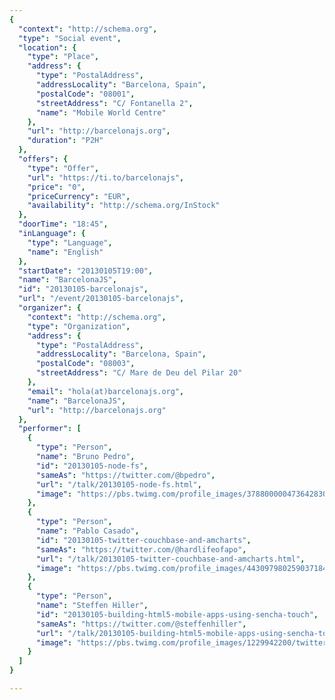 ```yaml
---
{
  "context": "http://schema.org",
  "type": "Social event",
  "location": {
    "type": "Place",
    "address": {
      "type": "PostalAddress",
      "addressLocality": "Barcelona, Spain",
      "postalCode": "08001",
      "streetAddress": "C/ Fontanella 2",
      "name": "Mobile World Centre"
    },
    "url": "http://barcelonajs.org",
    "duration": "P2H"
  },
  "offers": {
    "type": "Offer",
    "url": "https://ti.to/barcelonajs",
    "price": "0",
    "priceCurrency": "EUR",
    "availability": "http://schema.org/InStock"
  },
  "doorTime": "18:45",
  "inLanguage": {
    "type": "Language",
    "name": "English"
  },
  "startDate": "20130105T19:00",
  "name": "BarcelonaJS",
  "id": "20130105-barcelonajs",
  "url": "/event/20130105-barcelonajs",
  "organizer": {
    "context": "http://schema.org",
    "type": "Organization",
    "address": {
      "type": "PostalAddress",
      "addressLocality": "Barcelona, Spain",
      "postalCode": "08003",
      "streetAddress": "C/ Mare de Deu del Pilar 20"
    },
    "email": "hola(at)barcelonajs.org",
    "name": "BarcelonaJS",
    "url": "http://barcelonajs.org"
  },
  "performer": [
    {
      "type": "Person",
      "name": "Bruno Pedro",
      "id": "20130105-node-fs",
      "sameAs": "https://twitter.com/@bpedro",
      "url": "/talk/20130105-node-fs.html",
      "image": "https://pbs.twimg.com/profile_images/378800000473642830/2f20ecdcd1ec41452b174d04a69e87ee.jpeg"
    },
    {
      "type": "Person",
      "name": "Pablo Casado",
      "id": "20130105-twitter-couchbase-and-amcharts",
      "sameAs": "https://twitter.com/@hardlifeofapo",
      "url": "/talk/20130105-twitter-couchbase-and-amcharts.html",
      "image": "https://pbs.twimg.com/profile_images/443097980259037184/F91JqvV9.jpeg"
    },
    {
      "type": "Person",
      "name": "Steffen Hiller",
      "id": "20130105-building-html5-mobile-apps-using-sencha-touch",
      "sameAs": "https://twitter.com/@steffenhiller",
      "url": "/talk/20130105-building-html5-mobile-apps-using-sencha-touch.html",
      "image": "https://pbs.twimg.com/profile_images/1229942200/twitter_profile.jpg"
    }
  ]
}

---
```

